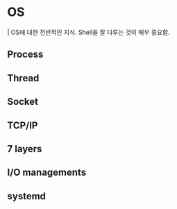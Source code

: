 # OS

| OS에 대한 전반적인 지식. Shell을 잘 다루는 것이 매우 중요함.

## Process

## Thread

## Socket

## TCP/IP

## 7 layers

## I/O managements

## systemd